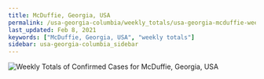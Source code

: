 ```yaml
---
title: McDuffie, Georgia, USA
permalink: /usa-georgia-columbia/weekly_totals/usa-georgia-mcduffie-weekly_totals.html
last_updated: Feb 8, 2021
keywords: ["McDuffie, Georgia, USA", "weekly totals"]
sidebar: usa-georgia-columbia_sidebar
---
```


![Weekly Totals of Confirmed Cases for McDuffie, Georgia, USA](/covid_tracker/images/graphs/usa-georgia-mcduffie-weekly_totals_graph.png)
